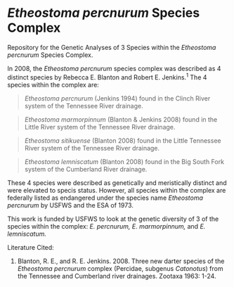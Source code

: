 # *Etheostoma percnurum* Species Complex
Repository for the Genetic Analyses of 3 Species within the *Etheostoma percnurum* Species Complex.

In 2008, the *Etheostoma percnurum* species complex was described as 4 distinct species by Rebecca E. Blanton and Robert E. Jenkins.<sup>1</sup> The 4 species within the complex are:

> *Etheostoma percnurum* (Jenkins 1994) found in the Clinch River system of the Tennessee River drainage.

> *Etheostoma marmorpinnum* (Blanton & Jenkins 2008) found in the Little River system of the Tennessee River drainage.

> *Etheostoma sitikuense* (Blanton 2008) found in the Little Tennessee River system of the Tennessee River drainage.

> *Etheostoma lemniscatum* (Blanton 2008) found in the Big South Fork system of the Cumberland River drainage.

These 4 species were described as genetically and meristically distinct and were elevated to specis status. However, all species within the complex are federally listed as endangered under the species name *Etheostoma percnurum* by USFWS and the ESA of 1973. 

This work is funded by USFWS to look at the genetic diversity of 3 of the species within the complex: *E. percnurum, E. marmorpinnum,* and *E. lemniscatum.* 

Literature Cited:

1. Blanton, R. E., and R. E. Jenkins. 2008. Three new darter species of the *Etheostoma percnurum* complex (Percidae, subgenus *Catonotus*) from the Tennessee and Cumberland river drainages. Zootaxa 1963: 1-24.
